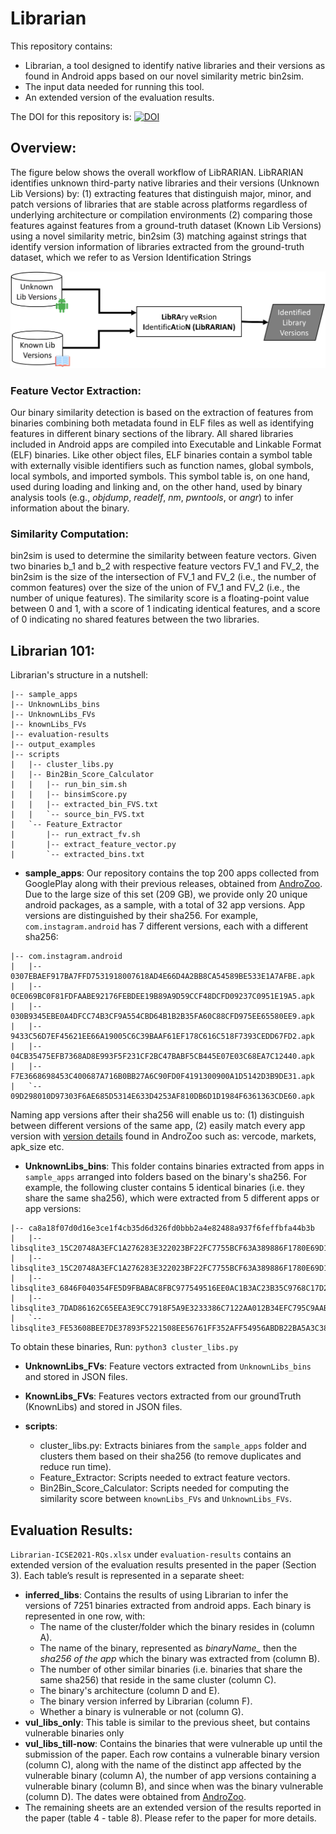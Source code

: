 # Librarian

This repository contains:
* Librarian, a tool designed to identify native libraries and their versions as found in Android apps based on our novel similarity metric bin2sim.
* The input data needed for running this tool.
* An extended version of the evaluation results.

The DOI for this repository is: [![DOI](https://zenodo.org/badge/DOI/10.5281/zenodo.4456122.svg)](https://doi.org/10.5281/zenodo.4456122)
 

## Overview: ##
The figure below shows the overall workflow of LibRARIAN. LibRARIAN identifies unknown third-party native libraries and their versions (Unknown Lib Versions) by:
(1) extracting features that distinguish major, minor, and patch versions of libraries that are stable across platforms regardless of underlying architecture or compilation environments 
(2) comparing those features against features from a ground-truth dataset (Known Lib Versions) using a novel similarity metric, bin2sim 
(3) matching against strings that identify version information of libraries extracted from the ground-truth dataset, which we refer to as Version Identification Strings

![Figure 1](/images/approach_cropped.png) 

### Feature Vector Extraction: ###
Our binary similarity detection is based on the extraction of features from binaries combining both metadata found in ELF files as well as identifying features in different binary sections of the library. All shared libraries included in Android apps are compiled into Executable and Linkable Format (ELF) binaries. Like other object files, ELF binaries contain a symbol table with externally visible identifiers such as function names, global symbols, local symbols, and imported symbols.
This symbol table is, on one hand, used during loading and linking and, on the other hand, used by binary analysis tools (e.g., *objdump*, *readelf*, *nm*, *pwntools*, or *angr*) to infer information about the binary.

### Similarity Computation: ###
bin2sim is used to determine the similarity between feature vectors. Given two binaries b_1 and b_2 with respective feature vectors FV_1 and FV_2, the bin2sim is the size of the intersection of FV_1 and FV_2 (i.e., the number of common features) over the size of the union of FV_1 and FV_2 (i.e., the number of unique features). The similarity score is a floating-point value between 0 and 1, with a score of 1 indicating identical features, and a score of 0 indicating no shared features between the two libraries.

## Librarian 101: ## 
Librarian's structure in a nutshell:
```
|-- sample_apps
|-- UnknownLibs_bins
|-- UnknownLibs_FVs
|-- knownLibs_FVs
|-- evaluation-results
|-- output_examples
|-- scripts
|   |-- cluster_libs.py
|   |-- Bin2Bin_Score_Calculator
|   |   |-- run_bin_sim.sh
|   |   |-- binsimScore.py
|   |   |-- extracted_bin_FVS.txt
|   |   `-- source_bin_FVS.txt
|   `-- Feature_Extractor
|       |-- run_extract_fv.sh
|       |-- extract_feature_vector.py
|       `-- extracted_bins.txt
```

* **sample_apps**: Our repository contains the top 200 apps collected from GooglePlay along with their previous releases, obtained from [AndroZoo](https://androzoo.uni.lu/). Due to the large size of this set (209 GB), we provide only 20 unique android packages, as a sample, with a total of 32 app versions.
App versions are distinguished by their sha256. For example, `com.instagram.android` has 7 different versions, each with a different sha256: 
```
|-- com.instagram.android
|   |-- 0307EBAEF917BA7FFD7531918007618AD4E66D4A2BB8CA54589BE533E1A7AFBE.apk
|   |-- 0CE069BC0F81FDFAABE92176FEBDEE19B89A9D59CCF48DCFD09237C0951E19A5.apk
|   |-- 030B9345EBE0A4DFCC74B3CF9A554CBD64B1B2B35FA60C88CFD975EE65580EE9.apk
|   |-- 9433C56D7EF45621EE66A19005C6C39BAAF61EF178C616C518F7393CEDD67FD2.apk
|   |-- 04CB35475EFB7368AD8E993F5F231CF2BC47BABF5CB445E07E03C68EA7C12440.apk
|   |-- F7E3668698453C400687A716B0BB27A6C90FD0F4191300900A1D5142D3B9DE31.apk
|   `-- 09D298010D97303F6AE685D5314E633D4253AF810DB6D1D1984F6361363CDE60.apk
```     

Naming app versions after their sha256 will enable us to: (1) distinguish between different versions of the same app, (2) easily match every app version with [version details](https://androzoo.uni.lu/lists) found in AndroZoo such as: vercode, markets, apk_size etc. 

* **UnknownLibs_bins**: This folder contains binaries extracted from apps in `sample_apps` arranged into folders based on the binary's sha256. For example, the following cluster contains 5 identical binaries (i.e. they share the same sha256), which were extracted from 5 different apps or app versions: 
```
|-- ca8a18f07d0d16e3ce1f4cb35d6d326fd0bbb2a4e82488a937f6feffbfa44b3b
|   |-- libsqlite3_15C20748A3EFC1A276283E322023BF22FC7755BCF63A389886F1780E69D17C72.so
|   |-- libsqlite3_15C20748A3EFC1A276283E322023BF22FC7755BCF63A389886F1780E69D17C72.so
|   |-- libsqlite3_6846F040354FE5D9FBABAC8FBC977549516EE0AC1B3AC23B35C9768C17D2D6D7.so
|   |-- libsqlite3_7DAD86162C65EEA3E9CC7918F5A9E3233386C7122AA012B34EFC795C9AAB8A6F.so
|   `-- libsqlite3_FE53608BEE7DE37893F5221508EE56761FF352AFF54956ABDB22BA5A3C38A401.so
```  
To obtain these binaries, Run: `python3 cluster_libs.py`

* **UnknownLibs_FVs**: Feature vectors extracted from `UnknownLibs_bins` and stored in JSON files.

* **KnownLibs_FVs**: Features vectors extracted from our groundTruth (KnownLibs) and stored in JSON files.

* **scripts**:
  * cluster_libs.py: Extracts biniares from the `sample_apps` folder and clusters them based on their sha256 (to remove duplicates and reduce run time).
  * Feature_Extractor: Scripts needed to extract feature vectors.
  * Bin2Bin_Score_Calculator: Scripts needed for computing the similarity score between `knownLibs_FVs` and `UnknownLibs_FVs`.  

## Evaluation Results: ##
`Librarian-ICSE2021-RQs.xlsx` under `evaluation-results`
 contains an extended version of the evaluation results presented in the paper (Section 3). Each table’s result is represented in a separate sheet:
* **inferred_libs**: Contains the results of using Librarian to infer the versions of 7251 binaries extracted from android apps. Each binary is represented in one row, with:
  * The name of the cluster/folder which the binary resides in (column A).
  * The name of the binary, represented as *binaryName_* then the *sha256 of the app* which the binary was extracted from (column B).
  * The number of other similar binaries (i.e. binaries that share the same sha256) that reside in the same cluster (column C).
  * The binary's architecture (column D and E).
  * The binary version inferred by Librarian (column F).
  * Whether a binary is vulnerable or not (column G).
* **vul_libs_only**: This table is similar to the previous sheet, but contains vulnerable binaries only 
* **vul_libs_till-now**: Contains the binaries that were vulnerable up until the submission of the paper. Each row contains a vulnerable binary version (column C), along with the name of the distinct app affected by the vulnerable binary (column A), the number of app versions containing a vulnerable binary (column B), and since when was the binary vulnerable (column D). The dates were obtained from [AndroZoo](https://androzoo.uni.lu/lists).
* The remaining sheets are an extended version of the results reported in the paper (table 4 - table 8). Please refer to the paper for more details. 
